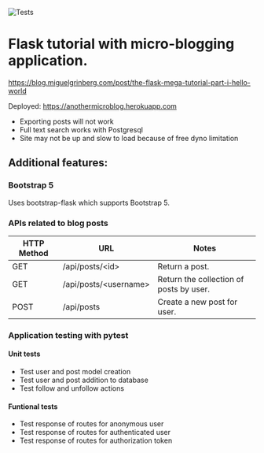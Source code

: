 ![Tests](https://github.com/notweerdmonk/microblog/actions/workflows/python-app.yml/badge.svg?branch=heroku_deployment)

# Flask tutorial with micro-blogging application.

https://blog.miguelgrinberg.com/post/the-flask-mega-tutorial-part-i-hello-world

Deployed: https://anothermicroblog.herokuapp.com
- Exporting posts will not work
- Full text search works with Postgresql
- Site may not be up and slow to load because of free dyno limitation

## Additional features:

### Bootstrap 5

Uses bootstrap-flask which supports Bootstrap 5.

### APIs related to blog posts

| HTTP Method | URL                         | Notes                                   |
|-------------|-----------------------------|-----------------------------------------|
| GET         | /api/posts/&lt;id&gt;       | Return a post.                          |
| GET         | /api/posts/&lt;username&gt; | Return the collection of posts by user. |
| POST        | /api/posts                  | Create a new post for user.             |

### Application testing with pytest

#### Unit tests
- Test user and post model creation
- Test user and post addition to database
- Test follow and unfollow actions

#### Funtional tests
- Test response of routes for anonymous user
- Test response of routes for authenticated user
- Test response of routes for authorization token
